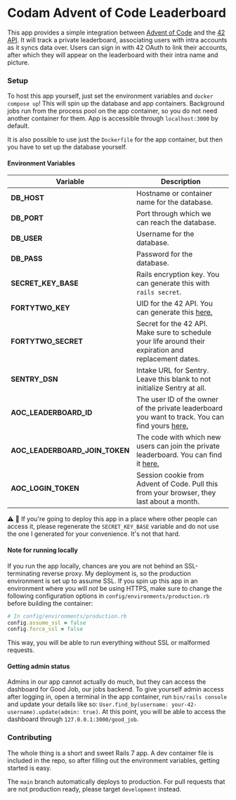 # Codam Advent of Code Leaderboard

This app provides a simple integration between [Advent of Code](https://adventofcode.com) and the [42 API](https://api.intra.42.fr). It will track a private leaderboard, associating users with intra accounts as it syncs data over. Users can sign in with 42 OAuth to link their accounts, after which they will appear on the leaderboard with their intra name and picture.

### Setup

To host this app yourself, just set the environment variables and `docker compose up`! This will spin up the database and app containers. Background jobs run from the process pool on the app container, so you do not need another container for them. App is accessible through `localhost:3000` by default.

It is also possible to use just the `Dockerfile` for the app container, but then you have to set up the database yourself.

#### Environment Variables
|Variable |Description|
|---------|-----------|
|**DB_HOST**|Hostname or container name for the database.|
|**DB_PORT**|Port through which we can reach the database.|
|**DB_USER**|Username for the database.|
|**DB_PASS**|Password for the database.|
|**SECRET_KEY_BASE**|Rails encryption key. You can generate this with `rails secret`.|
|**FORTYTWO_KEY**|UID for the 42 API. You can generate this [here.](https://profile.intra.42.fr/oauth/applications)|
|**FORTYTWO_SECRET**|Secret for the 42 API. Make sure to schedule your life around their expiration and replacement dates.|
|**SENTRY_DSN**|Intake URL for Sentry. Leave this blank to not initialize Sentry at all.|
|**AOC_LEADERBOARD_ID**|The user ID of the owner of the private leaderboard you want to track. You can find yours [here.](https://adventofcode.com/2023/settings)|
|**AOC_LEADERBOARD_JOIN_TOKEN**|The code with which new users can join the private leaderboard. You can find it [here.](https://adventofcode.com/2023/leaderboard/private)|
|**AOC_LOGIN_TOKEN**|Session cookie from Advent of Code. Pull this from your browser, they last about a month.|

⚠ 🚨 If you're going to deploy this app in a place where other people can access it, please regenerate the `SECRET_KEY_BASE` variable and do not use the one I generated for your convenience. It's not that hard.

#### Note for running locally

If you run the app locally, chances are you are not behind an SSL-terminating
reverse proxy. My deployment is, so the production environment is set up to
assume SSL. If you spin up this app in an environment where you will _not_ be
using HTTPS, make sure to change the following configuration options in
`config/environments/production.rb` before building the container:
```rb
# In config/environments/production.rb
config.assume_ssl = false
config.force_ssl = false
```
This way, you will be able to run everything without SSL or malformed requests.

#### Getting admin status

Admins in our app cannot actually do much, but they can access the dashboard
for Good Job, our jobs backend. To give yourself admin access after logging in,
open a terminal in the app container, run `bin/rails console` and update your
details like so: `User.find_by(username: your-42-username).update(admin: true)`.
At this point, you will be able to access the dashboard through `127.0.0.1:3000/good_job`.

### Contributing

The whole thing is a short and sweet Rails 7 app. A dev container file is included in the repo, so after filling out the environment variables, getting started is easy.

The `main` branch automatically deploys to production. For pull requests that are
not production ready, please target `development` instead.
